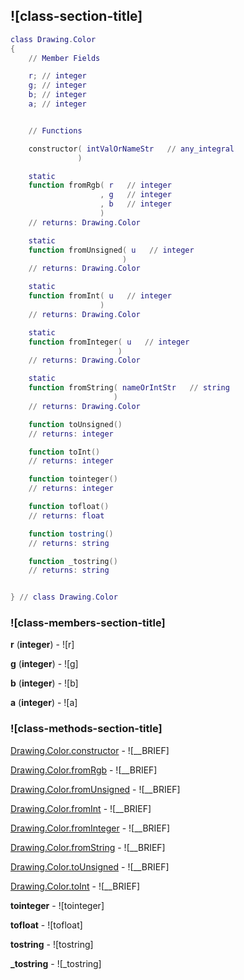 ## ![class-section-title]


```lua
class Drawing.Color
{
    // Member Fields

    r; // integer
    g; // integer
    b; // integer
    a; // integer


    // Functions

    constructor( intValOrNameStr   // any_integral
               )

    static
    function fromRgb( r   // integer
                    , g   // integer
                    , b   // integer
                    )
    // returns: Drawing.Color

    static
    function fromUnsigned( u   // integer
                         )
    // returns: Drawing.Color

    static
    function fromInt( u   // integer
                    )
    // returns: Drawing.Color

    static
    function fromInteger( u   // integer
                        )
    // returns: Drawing.Color

    static
    function fromString( nameOrIntStr   // string
                       )
    // returns: Drawing.Color

    function toUnsigned()
    // returns: integer

    function toInt()
    // returns: integer

    function tointeger()
    // returns: integer

    function tofloat()
    // returns: float

    function tostring()
    // returns: string

    function _tostring()
    // returns: string


} // class Drawing.Color
```



### ![class-members-section-title]

**r** (**integer**) - ![r]

**g** (**integer**) - ![g]

**b** (**integer**) - ![b]

**a** (**integer**) - ![a]


### ![class-methods-section-title]


[Drawing.Color.constructor](../Drawing/Color/constructor.md) - ![__BRIEF]


[Drawing.Color.fromRgb](../Drawing/Color/fromRgb.md) - ![__BRIEF]


[Drawing.Color.fromUnsigned](../Drawing/Color/fromUnsigned.md) - ![__BRIEF]


[Drawing.Color.fromInt](../Drawing/Color/fromInt.md) - ![__BRIEF]


[Drawing.Color.fromInteger](../Drawing/Color/fromInteger.md) - ![__BRIEF]


[Drawing.Color.fromString](../Drawing/Color/fromString.md) - ![__BRIEF]


[Drawing.Color.toUnsigned](../Drawing/Color/toUnsigned.md) - ![__BRIEF]


[Drawing.Color.toInt](../Drawing/Color/toInt.md) - ![__BRIEF]


**tointeger** - ![tointeger]


**tofloat** - ![tofloat]


**tostring** - ![tostring]


**_tostring** - ![_tostring]



